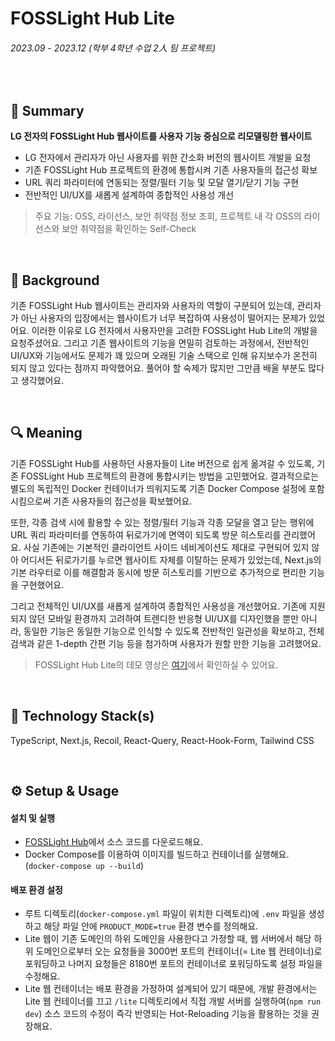 # FOSSLight Hub Lite

###### 2023.09 - 2023.12 (학부 4학년 수업 2人 팀 프로젝트)

<br />

## 📌 Summary

**LG 전자의 FOSSLight Hub 웹사이트를 사용자 기능 중심으로 리모델링한 웹사이트**

- LG 전자에서 관리자가 아닌 사용자를 위한 간소화 버전의 웹사이트 개발을 요청
- 기존 FOSSLight Hub 프로젝트의 환경에 통합시켜 기존 사용자들의 접근성 확보
- URL 쿼리 파라미터에 연동되는 정렬/필터 기능 및 모달 열기/닫기 기능 구현
- 전반적인 UI/UX를 새롭게 설계하여 종합적인 사용성 개선

> 주요 기능: OSS, 라이선스, 보안 취약점 정보 조회, 프로젝트 내 각 OSS의 라이선스와 보안 취약점을 확인하는 Self-Check

<br />

## 🤔 Background

기존 FOSSLight Hub 웹사이트는 관리자와 사용자의 역할이 구분되어 있는데, 관리자가 아닌 사용자의 입장에서는 웹사이트가 너무 복잡하여 사용성이 떨어지는 문제가 있었어요. 이러한 이유로 LG 전자에서 사용자만을 고려한 FOSSLight Hub Lite의 개발을 요청주셨어요. 그리고 기존 웹사이트의 기능을 면밀히 검토하는 과정에서, 전반적인 UI/UX와 기능에서도 문제가 꽤 있으며 오래된 기술 스택으로 인해 유지보수가 온전히 되지 않고 있다는 점까지 파악했어요. 풀어야 할 숙제가 많지만 그만큼 배울 부분도 많다고 생각했어요.

<br />

## 🔍 Meaning

기존 FOSSLight Hub를 사용하던 사용자들이 Lite 버전으로 쉽게 옮겨갈 수 있도록, 기존 FOSSLight Hub 프로젝트의 환경에 통합시키는 방법을 고민했어요. 결과적으로는 별도의 독립적인 Docker 컨테이너가 띄워지도록 기존 Docker Compose 설정에 포함시킴으로써 기존 사용자들의 접근성을 확보했어요.

또한, 각종 검색 시에 활용할 수 있는 정렬/필터 기능과 각종 모달을 열고 닫는 행위에 URL 쿼리 파라미터를 연동하여 뒤로가기에 면역이 되도록 방문 히스토리를 관리했어요. 사실 기존에는 기본적인 클라이언트 사이드 네비게이션도 제대로 구현되어 있지 않아 어디서든 뒤로가기를 누르면 웹사이트 자체를 이탈하는 문제가 있었는데, Next.js의 기본 라우터로 이를 해결함과 동시에 방문 히스토리를 기반으로 추가적으로 편리한 기능을 구현했어요.

그리고 전체적인 UI/UX를 새롭게 설계하여 종합적인 사용성을 개선했어요. 기존에 지원되지 않던 모바일 환경까지 고려하여 트렌디한 반응형 UI/UX를 디자인했을 뿐만 아니라, 동일한 기능은 동일한 기능으로 인식할 수 있도록 전반적인 일관성을 확보하고, 전체 검색과 같은 1-depth 간편 기능 등을 첨가하며 사용자가 원할 만한 기능을 고려했어요.

> FOSSLight Hub Lite의 데모 영상은 [여기](https://www.youtube.com/watch?v=NZq7dNChH20)에서 확인하실 수 있어요.

<br />

## 🔨 Technology Stack(s)

TypeScript, Next.js, Recoil, React-Query, React-Hook-Form, Tailwind CSS

<br />

## ⚙️ Setup & Usage

#### 설치 및 실행

- [FOSSLight Hub](https://github.com/fosslight/fosslight)에서 소스 코드를 다운로드해요.
- Docker Compose를 이용하여 이미지를 빌드하고 컨테이너를 실행해요. (`docker-compose up --build`)

#### 배포 환경 설정

- 루트 디렉토리(`docker-compose.yml` 파일이 위치한 디렉토리)에 `.env` 파일을 생성하고 해당 파일 안에 `PRODUCT_MODE=true` 환경 변수를 정의해요.
- Lite 웹이 기존 도메인의 하위 도메인을 사용한다고 가정할 때, 웹 서버에서 해당 하위 도메인으로부터 오는 요청들을 3000번 포트의 컨테이너(= Lite 웹 컨테이너)로 포워딩하고 나머지 요청들은 8180번 포트의 컨테이너로 포워딩하도록 설정 파일을 수정해요.
- Lite 웹 컨테이너는 배포 환경을 가정하여 설계되어 있기 때문에, 개발 환경에서는 Lite 웹 컨테이너를 끄고 `/lite` 디렉토리에서 직접 개발 서버를 실행하여(`npm run dev`) 소스 코드의 수정이 즉각 반영되는 Hot-Reloading 기능을 활용하는 것을 권장해요.

